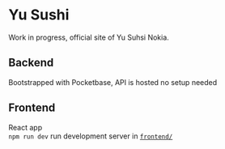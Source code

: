 # Yu Sushi

Work in progress, official site of Yu Suhsi Nokia. 

## Backend
Bootstrapped with Pocketbase, API is hosted no setup needed

## Frontend
React app<br>
`npm run dev` run development server in [`frontend/`](/frontend/)
